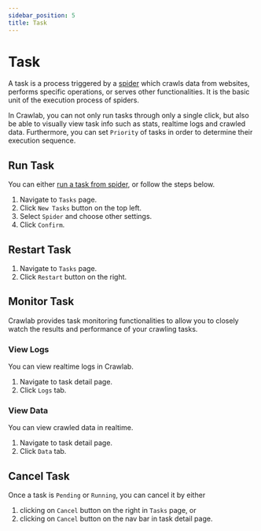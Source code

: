```yaml
---
sidebar_position: 5
title: Task
---
```


# Task

A task is a process triggered by a [spider](../spider/index.md) which crawls data from websites, performs specific
operations, or serves other functionalities. It is the basic unit of the execution process of spiders.

In Crawlab, you can not only run tasks through only a single click, but also be able to visually view task info such as
stats, realtime logs and crawled data. Furthermore, you can set `Priority` of tasks in order to determine their
execution sequence.

## Run Task

You can either [run a task from spider](../spider/index.md#run-spider), or follow the steps below.

1. Navigate to `Tasks` page.
2. Click `New Tasks` button on the top left.
3. Select `Spider` and choose other settings.
4. Click `Confirm`.

## Restart Task

1. Navigate to `Tasks` page.
2. Click `Restart` button on the right.

## Monitor Task

Crawlab provides task monitoring functionalities to allow you to closely watch the results and performance of your
crawling tasks.

### View Logs

You can view realtime logs in Crawlab.

1. Navigate to task detail page.
2. Click `Logs` tab.

### View Data

You can view crawled data in realtime.

1. Navigate to task detail page.
2. Click `Data` tab.

## Cancel Task

Once a task is `Pending` or `Running`, you can cancel it by either

1. clicking on `Cancel` button on the right in `Tasks` page, or
2. clicking on `Cancel` button on the nav bar in task detail page.
